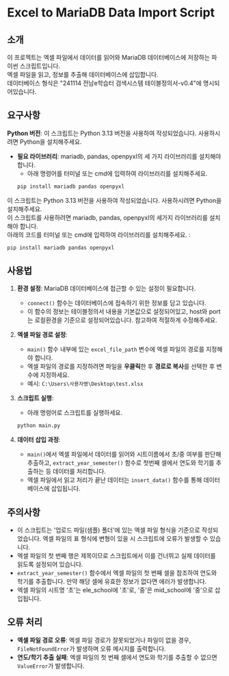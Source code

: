 # Excel to MariaDB Data Import Script
## 소개
이 프로젝트는 엑셀 파일에서 데이터를 읽어와 MariaDB 데이터베이스에 저장하는 파이썬 스크립트입니다.<br>
엑셀 파일을 읽고, 정보를 추출해 데이터베이스에 삽입합니다.<br> 
데이터베이스 형식은 "241114 전남e학습터 검색시스템 테이블정의서-v0.4"에 명시되어있습니다. <br>

## 요구사항
**Python 버전**: 이 스크립트는 Python 3.13 버전을 사용하여 작성되었습니다. 사용하시려면 Python을 설치해주세요.
- **필요 라이브러리**: mariadb, pandas, openpyxl의 세 가지 라이브러리를 설치해야 합니다.
  - 아래 명령어를 터미널 또는 cmd에 입력하여 라이브러리를 설치해주세요.
  ```bash
  pip install mariadb pandas openpyxl
  ```
이 스크립트는 Python 3.13 버전을 사용하여 작성되었습니다. 사용하시려면 Python을 설치해주세요. <br>
이 스크립트를 사용하려면 mariadb, pandas, openpyxl의 세가지 라이브러리를 설치해야 합니다.<br>
아래의 코드를 터미널 또는 cmd에 입력하여 라이브러리를 설치해주세요. :
```bash
pip install mariadb pandas openpyxl
```

## 사용법
1. **환경 설정**: MariaDB 데이터베이스에 접근할 수 있는 설정이 필요합니다.
   - `connect()` 함수는 데이터베이스에 접속하기 위한 정보를 담고 있습니다.
   - 이 함수의 정보는 테이블정의서 내용을 기본값으로 설정되어있고, host와 port는 로컬환경을 기준으로 설정되어있습니다. 참고하여 적절하게 수정해주세요. 

2. **엑셀 파일 경로 설정**:
   - `main()` 함수 내부에 있는 `excel_file_path` 변수에 엑셀 파일의 경로를 지정해야 합니다.
   - 엑셀 파일의 경로를 지정하려면 파일을 **우클릭**한 후 **경로로 복사**를 선택한 후 변수에 지정하세요.
   - 예시: `C:\Users\사용자명\Desktop\test.xlsx`

3. **스크립트 실행**:
   - 아래 명령어로 스크립트를 실행하세요.   
   ```bash
   python main.py
   ```

4. **데이터 삽입 과정**:
   - `main()`에서 엑셀 파일에서 데이터를 읽어와 시트이름에서 초/중 여부를 판단해 추출하고, `extract_year_semester()` 함수로 첫번째 셀에서 연도와 학기를 추출하는 등 데이터를 처리합니다.
   - 엑셀 파일에서 읽고 처리가 끝난 데이터는 `insert_data()` 함수를 통해 데이터베이스에 삽입됩니다.


## 주의사항 
- 이 스크립트는 '업로드 파일(샘플) 폴더'에 있는 엑셀 파일 형식을 기준으로 작성되었습니다. 엑셀 파일의 표 형식에 변형이 있을 시 스크립트에 오류가 발생할 수 있습니다.
- 엑셀 파일의 첫 번째 행은 제목이므로 스크립트에서 이를 건너뛰고 실제 데이터를 읽도록 설정되어 있습니다.
- `extract_year_semester()` 함수에서 엑셀 파일의 첫 번째 셀을 참조하여 연도와 학기를 추출합니다. 만약 해당 셀에 유효한 정보가 없다면 에러가 발생합니다.
- 엑셀 파일의 시트명 '초'는 ele_school에 '초'로, '중'은 mid_school에 '중'으로 삽입됩니다.


## 오류 처리
- **엑셀 파일 경로 오류**: 엑셀 파일 경로가 잘못되었거나 파일이 없을 경우, `FileNotFoundError`가 발생하며 오류 메시지를 출력합니다.
- **연도/학기 추출 실패**: 엑셀 파일의 첫 번째 셀에서 연도와 학기를 추출할 수 없으면 `ValueError`가 발생합니다.

